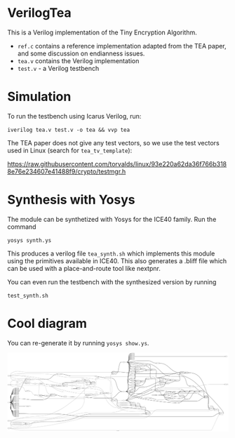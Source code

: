 # VerilogTea
This is a Verilog implementation of the Tiny Encryption Algorithm.

- `ref.c` contains a reference implementation adapted from the TEA paper, and
  some discussion on endianness issues.
- `tea.v` contains the Verilog implementation
- `test.v` - a Verilog testbench

# Simulation

To run the testbench using Icarus Verilog, run:
```
iverilog tea.v test.v -o tea && vvp tea
```

The TEA paper does not give any test vectors, so we use the test vectors used
in Linux (search for `tea_tv_template`):

https://raw.githubusercontent.com/torvalds/linux/93e220a62da36f766b3188e76e234607e41488f9/crypto/testmgr.h

# Synthesis with Yosys

The module can be synthetized with Yosys for the ICE40 family. Run the command

```
yosys synth.ys
```

This produces a verilog file `tea_synth.sh` which implements this module using
the primitives available in ICE40. This also generates a .bliff file which can be used with a place-and-route tool like nextpnr.

You can even run the testbench with the synthesized version by running

```
test_synth.sh
```

# Cool diagram

You can re-generate it by running `yosys show.ys`.

![auto-generated circuit diagram](diagram.svg)